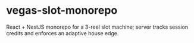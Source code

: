 # vegas-slot-monorepo
React + NestJS monorepo for a 3-reel slot machine; server tracks session credits and enforces an adaptive house edge.
